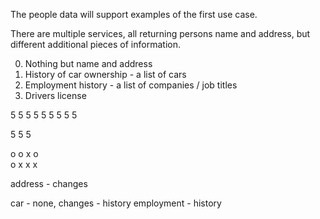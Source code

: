 The people data will support examples of the first use case. 

There are multiple services, all returning persons name and address,
but different additional pieces of information. 

0. Nothing but name and address
1. History of car ownership - a list of cars
1. Employment history - a list of companies / job titles
1. Drivers license 


5
  5
    5
5 5 
  5 5
5   5 

5 5 5

o o
x o  
o x
x x



address - changes

car - none, changes - history
employment - history
